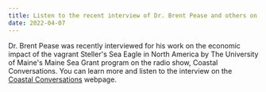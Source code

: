 ```yaml
---
title: Listen to the recent interview of Dr. Brent Pease and others on their research of the Steller's Sea Eagle in North America
date: 2022-04-07
---
```


Dr. Brent Pease was recently interviewed for his work on the economic impact of the vagrant Steller's Sea Eagle in North America by The University of Maine's Maine Sea Grant program on the radio show, Coastal Conversations. You can learn more and listen to the interview on the [Coastal Conversations](https://seagrant.umaine.edu/2022/03/23/rare-stellers-sea-eagle-sparks-attention-and-imagination/) webpage. 

